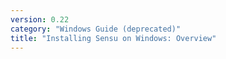 ```yaml
---
version: 0.22
category: "Windows Guide (deprecated)"
title: "Installing Sensu on Windows: Overview"
---
```


<meta http-equiv="refresh" content="1;url=sensu-on-microsoft-windows">
